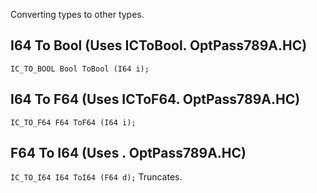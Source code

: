Converting types to other types.

## I64 To Bool (Uses ICToBool. OptPass789A.HC)
`IC_TO_BOOL Bool ToBool (I64 i);`
## I64 To F64 (Uses ICToF64. OptPass789A.HC)
`IC_TO_F64 F64 ToF64 (I64 i);`
## F64 To I64 (Uses . OptPass789A.HC)
`IC_TO_I64 I64 ToI64 (F64 d);`
Truncates.